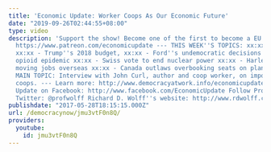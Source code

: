 ```yaml
---
title: 'Economic Update: Worker Coops As Our Economic Future'
date: "2019-09-26T02:44:55+08:00"
type: video
description: 'Support the show! Become one of the first to become a EU patron on Patreon:
  https://www.patreon.com/economicupdate --- THIS WEEK''S TOPICS: xx:xx - Announcements;
  xx:xx - Trump''s 2018 budget, xx:xx - Ford''s undemocratic decisions xx:xx - US
  opioid epidemic xx:xx - Swiss vote to end nuclear power xx:xx - Harley-Davidson
  moving jobs overseas xx:xx - Canada outlaws overbooking seats on planes. xx:xx -
  MAIN TOPIC: Interview with John Curl, author and coop worker, on importance of worker
  coops. --- Learn more: http://www.democracyatwork.info/economicupdate LIKE Economic
  Update on Facebook: http://www.facebook.com/EconomicUpdate Follow Prof.Wolff on
  Twitter: @profwolff Richard D. Wolff''s website: http://www.rdwolff.com'
publishdate: "2017-05-28T18:15:15.000Z"
url: /democracynow/jmu3vtF0n8Q/
providers:
  youtube:
    id: jmu3vtF0n8Q
---
```

